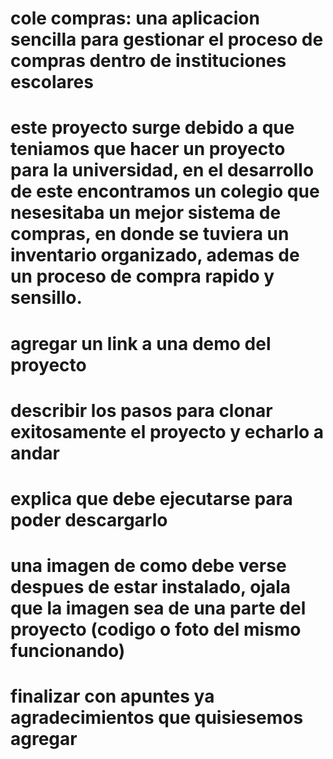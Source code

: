 # cole compras: una aplicacion sencilla para gestionar el proceso de compras dentro de instituciones escolares

# este proyecto surge debido a que teniamos que hacer un proyecto para la universidad, en el desarrollo de este encontramos un colegio que nesesitaba un mejor sistema de compras, en donde se tuviera un inventario organizado, ademas de un proceso de compra rapido y sensillo.

# agregar un link a una demo del proyecto

# describir los pasos para clonar exitosamente el proyecto y echarlo a andar

# explica que debe ejecutarse para poder descargarlo

# una imagen de como debe verse despues de estar instalado, ojala que la imagen sea de una parte del proyecto (codigo o foto del mismo funcionando)

# finalizar con apuntes ya agradecimientos que quisiesemos agregar
